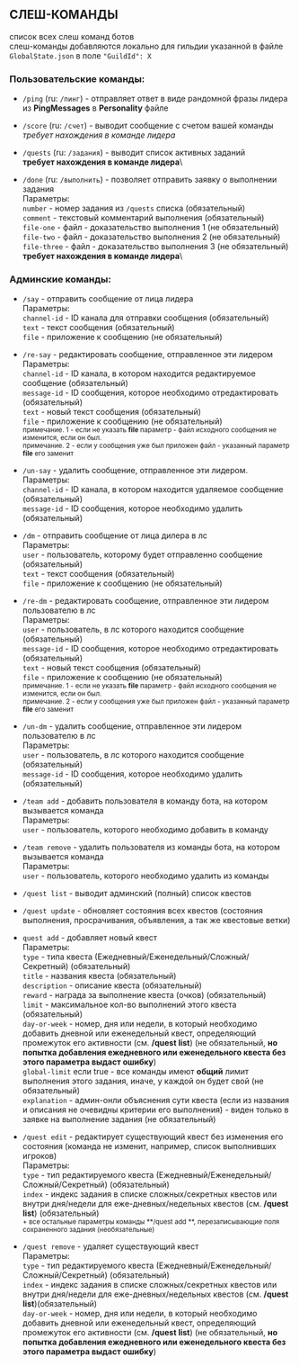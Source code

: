 ## СЛЕШ-КОМАНДЫ
список всех слеш команд ботов\
слеш-команды добавляются локально для гильдии указанной в файле `GlobalState.json` в поле `"GuildId": X`

### Пользовательские команды:

- `/ping` (ru: `/пинг`) - отправляет ответ в виде рандомной фразы лидера из **PingMessages** в **Personality** файле

- `/score` (ru: `/счет`) - выводит сообщение с счетом вашей команды \
*требует нахождения в команде лидера*

- `/quests` (ru: `/задания`) - выводит список активных заданий\
**требует нахождения в команде лидера**\

- `/done` (ru: `/выполнить`) - позволяет отправить заявку о выполнении задания \
Параметры:\
`number` - номер задания из `/quests` списка (обязательный)\
`comment` - текстовый комментарий выполнения (обязательный)\
`file-one` - файл - доказательство выполнения 1 (не обязательный)\
`file-two` - файл - доказательство выполнения 2 (не обязательный)\
`file-three` - файл - доказательство выполнения 3 (не обязательный)\
**требует нахождения в команде лидера**\

### Админские команды:

- `/say` - отправить сообщение от лица лидера\
Параметры:\
`channel-id` - ID канала для отправки сообщения (обязательный)\
`text` - текст сообщения (обязательный)\
`file` - приложение к сообщению (не обязательный)

- `/re-say` - редактировать сообщение, отправленное эти лидером\
Параметры:\
`channel-id` - ID канала, в котором находится редактируемое сообщение (обязательный)\
`message-id` - ID сообщения, которое необходимо отредактировать (обязательный)\
`text` - новый текст сообщения (обязательный)\
`file` - приложение к сообщению (не обязательный)\
<sub> примечание. 1 - если не указать **file** параметр - файл исходного сообщения не изменится, если он был.</sub>\
<sub> примечание. 2 - если у сообщения уже был приложен файл - указанный параметр **file** его заменит </sub>

- `/un-say` - удалить сообщение, отправленное эти лидером.\
Параметры:\
`channel-id` - ID канала, в котором находится удаляемое сообщение (обязательный)\
`message-id` - ID сообщения, которое необходимо удалить (обязательный)

- `/dm` - отправить сообщение от лица дилера в лс\
Параметры:\
`user` - пользователь, которому будет отправленно сообщение (обязательный)\
`text` - текст сообщения (обязательный)\
`file` - приложение к сообщению (не обязательный)

- `/re-dm` - редактировать сообщение, отправленное эти лидером пользователю в лс\
Параметры:\
`user` - пользователь, в лс которого находится сообщение (обязательный)\
`message-id` - ID сообщения, которое необходимо отредактировать (обязательный)\
`text` - новый текст сообщения (обязательный)\
`file` - приложение к сообщению (не обязательный)\
<sub> примечание. 1 - если не указать **file** параметр - файл исходного сообщения не изменится, если он был.</sub>\
<sub> примечание. 2 - если у сообщения уже был приложен файл - указанный параметр **file** его заменит</sub>

- `/un-dm` - удалить сообщение, отправленное эти лидером пользователю в лс\
Параметры:\
`user` - пользователь, в лс которого находится сообщение (обязательный)\
`message-id` - ID сообщения, которое необходимо удалить (обязательный)

- `/team add` - добавить пользователя в команду бота, на котором вызывается команда\
Параметры:\
`user` - пользователь, которого необходимо добавить в команду

- `/team remove` - удалить пользователя из команды бота, на котором вызывается команда\
Параметры:\
`user` - пользователь, которого необходимо удалить из команды

- `/quest list` - выводит админский (полный) список квестов

- `/quest update` - обновляет состояния всех квестов (состояния выполнения, просрачивания, объявления, а так же квестовые ветки)

- `quest add` - добавляет новый квест\
Параметры:\
`type` - типа квеста (Ежедневный/Еженедельный/Сложный/Секретный) (обязательный)\
`title` - названия квеста (обязательный)\
`description` - описание квеста (обязательный)\
`reward` - награда за выполнение квеста (очков) (обязательный)\
`limit` - максимальное кол-во выполнений этого квеста (обязательный)\
`day-or-week` - номер, дня или недели, в который необходимо добавить дневной или еженедельный квест, определяющий промежуток его активности (см. **/quest list**) (не обязательный, **но попытка добавления ежедневного или еженедельного квеста без этого параметра выдаст ошибку**)\
`global-limit` если true - все команды имеют **общий** лимит выполнения этого задания, иначе, у каждой он будет свой (не обязательный)\
`explanation` - админ-онли объяснения сути квеста (если из названия и описания не очевидны критерии его выполнения) - виден только в заявке на выполнение задания (не обязательный)

- `/quest edit` - редактирует существующий квест без изменения его состояния (команда не изменит, например, список выполнивших игроков)\
Параметры:\
`type` - тип редактируемого квеста (Ежедневный/Еженедельный/Сложный/Секретный) (обязательный)\
`index` - индекс задания в списке сложных/секретных квестов или внутри дня/недели для еже-дневных/недельных квестов (см. **/quest list**) (обязательный)\
 <sub>\+ все остальные параметры команды **/quest add **, перезаписывающие поля сохраненного задания (необязательные)</sub>

- `/quest remove` - удаляет существующий квест\
Параметры:\
`type` - тип редактируемого квеста (Ежедневный/Еженедельный/Сложный/Секретный) (обязательный)\
`index` - индекс задания в списке сложных/секретных квестов или внутри дня/недели для еже-дневных/недельных квестов (см. **/quest list**)(обязательный)\
`day-or-week` - номер, дня или недели, в который необходимо добавить дневной или еженедельный квест, определяющий промежуток его активности (см. **/quest list**) (не обязательный, **но попытка добавления ежедневного или еженедельного квеста без этого параметра выдаст ошибку**)

